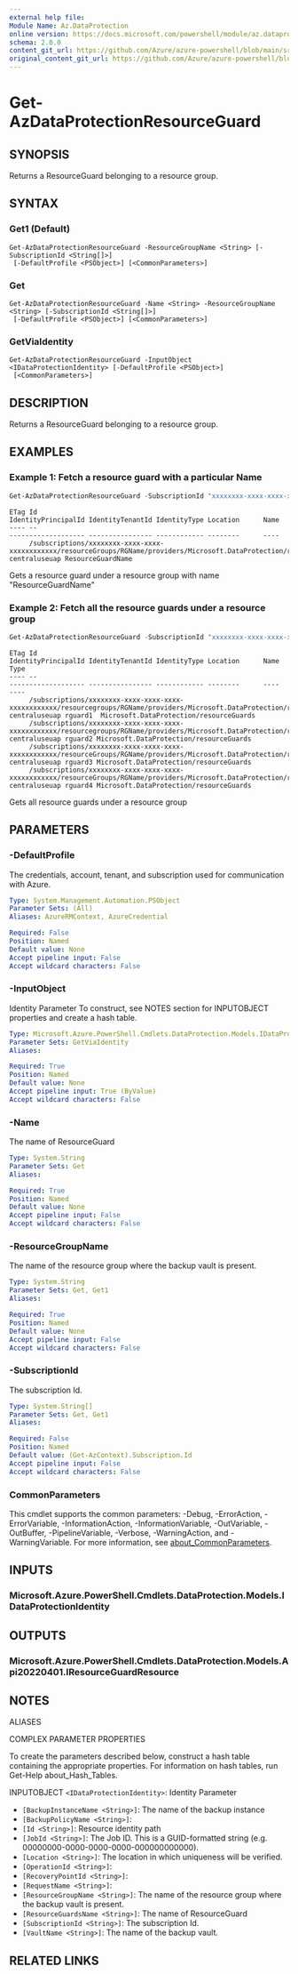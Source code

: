 ```yaml
---
external help file: 
Module Name: Az.DataProtection
online version: https://docs.microsoft.com/powershell/module/az.dataprotection/get-azdataprotectionresourceguard
schema: 2.0.0
content_git_url: https://github.com/Azure/azure-powershell/blob/main/src/DataProtection/help/Get-AzDataProtectionResourceGuard.md
original_content_git_url: https://github.com/Azure/azure-powershell/blob/main/src/DataProtection/help/Get-AzDataProtectionResourceGuard.md
---
```


# Get-AzDataProtectionResourceGuard

## SYNOPSIS
Returns a ResourceGuard belonging to a resource group.

## SYNTAX

### Get1 (Default)
```
Get-AzDataProtectionResourceGuard -ResourceGroupName <String> [-SubscriptionId <String[]>]
 [-DefaultProfile <PSObject>] [<CommonParameters>]
```

### Get
```
Get-AzDataProtectionResourceGuard -Name <String> -ResourceGroupName <String> [-SubscriptionId <String[]>]
 [-DefaultProfile <PSObject>] [<CommonParameters>]
```

### GetViaIdentity
```
Get-AzDataProtectionResourceGuard -InputObject <IDataProtectionIdentity> [-DefaultProfile <PSObject>]
 [<CommonParameters>]
```

## DESCRIPTION
Returns a ResourceGuard belonging to a resource group.

## EXAMPLES

### Example 1: Fetch a resource guard with a particular Name
```powershell
Get-AzDataProtectionResourceGuard -SubscriptionId "xxxxxxxx-xxxx-xxxx-xxxx-xxxxxxxxxxxx" -ResourceGroupName "RGName" -Name "ResourceGuardName"
```

```output
ETag Id                                                                                                                                                       IdentityPrincipalId IdentityTenantId IdentityType Location      Name
---- --                                                                                                                                                       ------------------- ---------------- ------------ --------      ----
     /subscriptions/xxxxxxxx-xxxx-xxxx-xxxxxxxxxxxx/resourceGroups/RGName/providers/Microsoft.DataProtection/resourceGuards/ResourceGuardName                                                   centraluseuap ResourceGuardName
```

Gets a resource guard under a resource group with name "ResourceGuardName"

### Example 2: Fetch all the resource guards under a resource group
```powershell
Get-AzDataProtectionResourceGuard -SubscriptionId "xxxxxxxx-xxxx-xxxx-xxxx-xxxxxxxxxxxx" -ResourceGroupName "RGName"
```

```output
ETag Id                                                                                                                                                       IdentityPrincipalId IdentityTenantId IdentityType Location      Name               Type
---- --                                                                                                                                                       ------------------- ---------------- ------------ --------      ----               ----
     /subscriptions/xxxxxxxx-xxxx-xxxx-xxxx-xxxxxxxxxxxx/resourcegroups/RGName/providers/Microsoft.DataProtection/resourceGuards/rguard1                                                    centraluseuap rguard1  Microsoft.DataProtection/resourceGuards
     /subscriptions/xxxxxxxx-xxxx-xxxx-xxxx-xxxxxxxxxxxx/resourcegroups/RGName/providers/Microsoft.DataProtection/resourceGuards/rguard2                                                   centraluseuap rguard2 Microsoft.DataProtection/resourceGuards
     /subscriptions/xxxxxxxx-xxxx-xxxx-xxxx-xxxxxxxxxxxx/resourceGroups/RGName/providers/Microsoft.DataProtection/resourceGuards/rguard3                                                   centraluseuap rguard3 Microsoft.DataProtection/resourceGuards
     /subscriptions/xxxxxxxx-xxxx-xxxx-xxxx-xxxxxxxxxxxx/resourceGroups/RGName/providers/Microsoft.DataProtection/resourceGuards/rguard4                                                   centraluseuap rguard4 Microsoft.DataProtection/resourceGuards
```

Gets all resource guards under a resource group

## PARAMETERS

### -DefaultProfile
The credentials, account, tenant, and subscription used for communication with Azure.

```yaml
Type: System.Management.Automation.PSObject
Parameter Sets: (All)
Aliases: AzureRMContext, AzureCredential

Required: False
Position: Named
Default value: None
Accept pipeline input: False
Accept wildcard characters: False
```

### -InputObject
Identity Parameter
To construct, see NOTES section for INPUTOBJECT properties and create a hash table.

```yaml
Type: Microsoft.Azure.PowerShell.Cmdlets.DataProtection.Models.IDataProtectionIdentity
Parameter Sets: GetViaIdentity
Aliases:

Required: True
Position: Named
Default value: None
Accept pipeline input: True (ByValue)
Accept wildcard characters: False
```

### -Name
The name of ResourceGuard

```yaml
Type: System.String
Parameter Sets: Get
Aliases:

Required: True
Position: Named
Default value: None
Accept pipeline input: False
Accept wildcard characters: False
```

### -ResourceGroupName
The name of the resource group where the backup vault is present.

```yaml
Type: System.String
Parameter Sets: Get, Get1
Aliases:

Required: True
Position: Named
Default value: None
Accept pipeline input: False
Accept wildcard characters: False
```

### -SubscriptionId
The subscription Id.

```yaml
Type: System.String[]
Parameter Sets: Get, Get1
Aliases:

Required: False
Position: Named
Default value: (Get-AzContext).Subscription.Id
Accept pipeline input: False
Accept wildcard characters: False
```

### CommonParameters
This cmdlet supports the common parameters: -Debug, -ErrorAction, -ErrorVariable, -InformationAction, -InformationVariable, -OutVariable, -OutBuffer, -PipelineVariable, -Verbose, -WarningAction, and -WarningVariable. For more information, see [about_CommonParameters](http://go.microsoft.com/fwlink/?LinkID=113216).

## INPUTS

### Microsoft.Azure.PowerShell.Cmdlets.DataProtection.Models.IDataProtectionIdentity

## OUTPUTS

### Microsoft.Azure.PowerShell.Cmdlets.DataProtection.Models.Api20220401.IResourceGuardResource

## NOTES

ALIASES

COMPLEX PARAMETER PROPERTIES

To create the parameters described below, construct a hash table containing the appropriate properties. For information on hash tables, run Get-Help about_Hash_Tables.


INPUTOBJECT `<IDataProtectionIdentity>`: Identity Parameter
  - `[BackupInstanceName <String>]`: The name of the backup instance
  - `[BackupPolicyName <String>]`: 
  - `[Id <String>]`: Resource identity path
  - `[JobId <String>]`: The Job ID. This is a GUID-formatted string (e.g. 00000000-0000-0000-0000-000000000000).
  - `[Location <String>]`: The location in which uniqueness will be verified.
  - `[OperationId <String>]`: 
  - `[RecoveryPointId <String>]`: 
  - `[RequestName <String>]`: 
  - `[ResourceGroupName <String>]`: The name of the resource group where the backup vault is present.
  - `[ResourceGuardsName <String>]`: The name of ResourceGuard
  - `[SubscriptionId <String>]`: The subscription Id.
  - `[VaultName <String>]`: The name of the backup vault.

## RELATED LINKS

